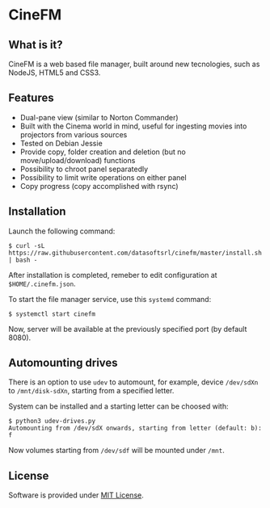 # CineFM

## What is it?

CineFM is a web based file manager, built around new tecnologies, such as
NodeJS, HTML5 and CSS3.

## Features

* Dual-pane view (similar to Norton Commander)
* Built with the Cinema world in mind, useful for ingesting movies into
projectors from various sources
* Tested on Debian Jessie
* Provide copy, folder creation and deletion (but no move/upload/download)
functions
* Possibility to chroot panel separatedly
* Possibility to limit write operations on either panel
* Copy progress (copy accomplished with rsync)

## Installation

Launch the following command:

```shell
$ curl -sL https://raw.githubusercontent.com/datasoftsrl/cinefm/master/install.sh | bash -
```

After installation is completed, remeber to edit configuration at
`$HOME/.cinefm.json`.

To start the file manager service, use this `systemd` command:

```shell
$ systemctl start cinefm
```

Now, server will be available at the previously specified port (by default
8080).

## Automounting drives

There is an option to use `udev` to automount, for example, device `/dev/sdXn`
to `/mnt/disk-sdXn`, starting from a specified letter.

System can be installed and a starting letter can be choosed with:

```shell
$ python3 udev-drives.py
Automounting from /dev/sdX onwards, starting from letter (default: b): f
```

Now volumes starting from `/dev/sdf` will be mounted under `/mnt`.

## License

Software is provided under [MIT License](https://opensource.org/licenses/MIT).
